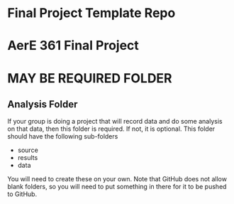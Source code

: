 # Final Project Template Repo
# AerE 361 Final Project
# MAY BE REQUIRED FOLDER

## Analysis Folder
If your group is doing a project that will record data and do some analysis on that data, then this folder is required. If not, it is optional. This folder should have the following sub-folders

- source
- results
- data

You will need to create these on your own. Note that GitHub does not allow blank folders, so you will need to put something in there for it to be pushed to GitHub.
